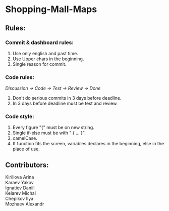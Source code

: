 # Shopping-Mall-Maps 
  
## Rules:
  ### Commit & dashboard rules:   
  1) Use only english and past time.
  2) Use Upper chars in the beginning.
  3) Single reason for commit.

  ### Code rules: 
  *Discussion -> Code -> Test -> Review -> Done*   
  1) Don't do serious commits in 3 days before deadline.     
  2) In 3 days before deadline must be test and review.     

  ### Code style:    
  1) Every figure "{" must be on new string.     
  2) Single if-else must be with " { ... }".     
  3) camelCase.     
  4) If function fits the screen, variables declares in the beginning, else in the place of use.    

## Contributors:   
  Kirillova Arina   
  Karaev Yakov   
  Ignatiev Daniil   
  Kelarev Michal   
  Chepikov Ilya   
  Mozhaev Alexandr  
